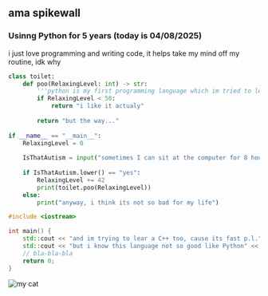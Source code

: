 ## ama spikewall

### Usinng **Python** for 5 years (today is 04/08/2025)

i just love programming and writing code, it helps take my mind off my routine, idk why

```python
class toilet:
    def poo(RelaxingLevel: int) -> str:
        '''python is my first programming language which im tried to learn ever'''
        if RelaxingLevel < 50:
            return "i like it actualy"
      	
        return "but the way..."
    
if __name__ == "__main__":
    RelaxingLevel = 0
    
    IsThatAutism = input("sometimes I can sit at the computer for 8 hours trying to write something worthwhile\nMaybe it an autism? $:")
    
    if IsThatAutism.lower() == "yes":
        RelaxingLevel += 42
        print(toilet.poo(RelaxingLevel))
    else:
        print("anyway, i think its not so bad for my life")
```

```cpp
#include <iostream>

int main() {
    std::cout << "and im trying to lear a C++ too, cause its fast p.l." << std::endl;
    std::cout << "but i know this language not so good like Python" << std::endl;
    // bla-bla-bla
    return 0;
}
```

![my cat](https://cdn.discordapp.com/attachments/1189761465805193256/1359147416598614191/50_IMG_6925.jpg?ex=67f66c2b&is=67f51aab&hm=74b00a8788d27c5c70618a67187289f5a29f5964c31c9d39fe06d71392018a3c&)
